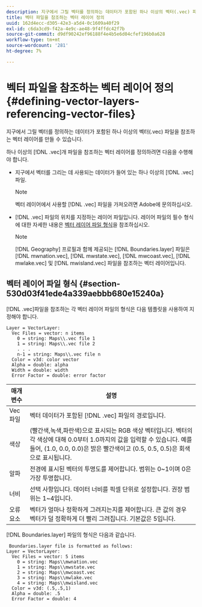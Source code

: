 ```yaml
---
description: 지구에서 그릴 벡터를 정의하는 데이터가 포함된 하나 이상의 벡터(.vec) 파일을 참조하는 벡터 레이어를 만들 수 있습니다.
title: 벡터 파일을 참조하는 벡터 레이어 정의
uuid: 162d4ecc-d305-42e3-a5d4-0c1609a40f29
exl-id: c6da3cd9-f42a-4e9c-ae48-9f4ffdc42f7b
source-git-commit: d9df90242ef96188f4e4b5e6d04cfef196b0a628
workflow-type: tm+mt
source-wordcount: '281'
ht-degree: 7%

---
```


# 벡터 파일을 참조하는 벡터 레이어 정의{#defining-vector-layers-referencing-vector-files}

지구에서 그릴 벡터를 정의하는 데이터가 포함된 하나 이상의 벡터(.vec) 파일을 참조하는 벡터 레이어를 만들 수 있습니다.

하나 이상의 [!DNL .vec]개 파일을 참조하는 벡터 레이어를 정의하려면 다음을 수행해야 합니다.

* 지구에서 벡터를 그리는 데 사용되는 데이터가 들어 있는 하나 이상의 [!DNL .vec]파일.

   >[!NOTE]
   >
   >벡터 레이어에서 사용할 [!DNL .vec] 파일을 가져오려면 Adobe에 문의하십시오.

* [!DNL .vec] 파일의 위치를 지정하는 레이어 파일입니다. 레이어 파일의 필수 형식에 대한 자세한 내용은 [벡터 레이어 파일 형식](../../../../home/c-geo-oview/c-wk-img-lyrs/c-wk-vctr-lyrs/c-def-vctr-files.md#section-530d03f41ede4a339aebbb680e15240a)을 참조하십시오.

   >[!NOTE]
   >
   >[!DNL Geography] 프로필과 함께 제공되는 [!DNL Boundaries.layer] 파일은 [!DNL mwnation.vec], [!DNL mwstate.vec], [!DNL mwcoast.vec], [!DNL mwlake.vec] 및 [!DNL mwisland.vec] 파일을 참조하는 벡터 레이어입니다.

## 벡터 레이어 파일 형식 {#section-530d03f41ede4a339aebbb680e15240a}

[!DNL .vec]파일을 참조하는 각 벡터 레이어 파일의 형식은 다음 템플릿을 사용하여 지정해야 합니다.

```
Layer = VectorLayer:
  Vec Files = vector: n items
    0 = string: Maps\\.vec file 1
    1 = string: Maps\\.vec file 2
    . . .
    n-1 = string: Maps\\.vec file n
  Color = v3d: color vector
  Alpha = double: alpha
  Width = double: width
  Error Factor = double: error factor
```

| 매개 변수 | 설명 |
|---|---|
| Vec 파일 | 벡터 데이터가 포함된 [!DNL .vec] 파일의 경로입니다. |
| 색상 | (빨간색,녹색,파란색)으로 표시되는 RGB 색상 벡터입니다. 벡터의 각 색상에 대해 0.0부터 1.0까지의 값을 입력할 수 있습니다. 예를 들어, (1.0, 0.0, 0.0)은 밝은 빨간색이고 (0.5, 0.5, 0.5)은 회색으로 표시됩니다. |
| 알파 | 전경에 표시된 벡터의 투명도를 제어합니다. 범위는 0~1이며 0은 가장 투명합니다. |
| 너비 | 선택 사항입니다. 데이터 너비를 픽셀 단위로 설정합니다. 권장 범위는 1~4입니다. |
| 오류 요소 | 벡터가 얼마나 정확하게 그려지는지를 제어합니다. 큰 값의 경우 벡터가 덜 정확하게 더 빨리 그려집니다. 기본값은 5입니다. |

[!DNL Boundaries.layer] 파일의 형식은 다음과 같습니다.

```
 Boundaries.layer file is formatted as follows:
Layer = VectorLayer:
  Vec Files = vector: 5 items
    0 = string: Maps\\mwnation.vec
    1 = string: Maps\\mwstate.vec
    2 = string: Maps\\mwcoast.vec
    3 = string: Maps\\mwlake.vec
    4 = string: Maps\\mwisland.vec
  Color = v3d: (.5,.5,1)
  Alpha = double: .5
  Error Factor = double: 4
```
